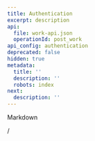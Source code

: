 ```yaml
---
title: Authentication
excerpt: description
api:
  file: work-api.json
  operationId: post_work
api_config: authentication
deprecated: false
hidden: true
metadata:
  title: ''
  description: ''
  robots: index
next:
  description: ''
---
```

Markdown

/
